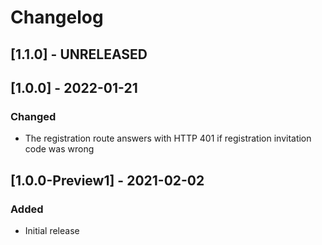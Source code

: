 # Changelog

## [1.1.0] - UNRELEASED

## [1.0.0] - 2022-01-21

### Changed
- The registration route answers with HTTP 401 if registration invitation code was wrong

## [1.0.0-Preview1] - 2021-02-02

### Added
- Initial release
